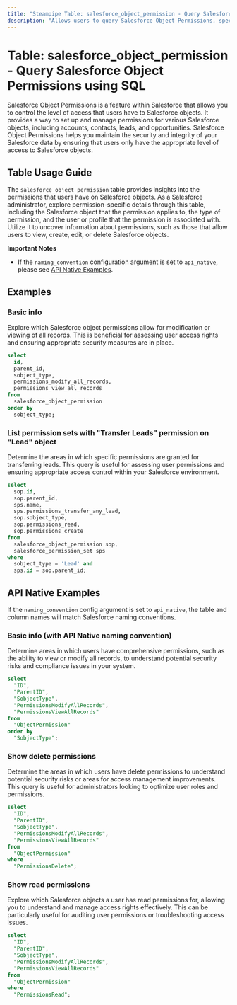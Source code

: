 ```yaml
---
title: "Steampipe Table: salesforce_object_permission - Query Salesforce Object Permissions using SQL"
description: "Allows users to query Salesforce Object Permissions, specifically the permissions that users have on Salesforce objects."
---
```


# Table: salesforce_object_permission - Query Salesforce Object Permissions using SQL

Salesforce Object Permissions is a feature within Salesforce that allows you to control the level of access that users have to Salesforce objects. It provides a way to set up and manage permissions for various Salesforce objects, including accounts, contacts, leads, and opportunities. Salesforce Object Permissions helps you maintain the security and integrity of your Salesforce data by ensuring that users only have the appropriate level of access to Salesforce objects.

## Table Usage Guide

The `salesforce_object_permission` table provides insights into the permissions that users have on Salesforce objects. As a Salesforce administrator, explore permission-specific details through this table, including the Salesforce object that the permission applies to, the type of permission, and the user or profile that the permission is associated with. Utilize it to uncover information about permissions, such as those that allow users to view, create, edit, or delete Salesforce objects.

**Important Notes**
- If the `naming_convention` configuration argument is set to `api_native`, please see [API Native Examples](https://hub.steampipe.io/plugins/turbot/salesforce/tables/salesforce_account#api_native_examples).

## Examples

### Basic info
Explore which Salesforce object permissions allow for modification or viewing of all records. This is beneficial for assessing user access rights and ensuring appropriate security measures are in place.

```sql
select
  id,
  parent_id,
  sobject_type,
  permissions_modify_all_records,
  permissions_view_all_records
from
  salesforce_object_permission
order by
  sobject_type;
```

### List permission sets with "Transfer Leads" permission on "Lead" object
Determine the areas in which specific permissions are granted for transferring leads. This query is useful for assessing user permissions and ensuring appropriate access control within your Salesforce environment.

```sql
select
  sop.id,
  sop.parent_id,
  sps.name,
  sps.permissions_transfer_any_lead,
  sop.sobject_type,
  sop.permissions_read,
  sop.permissions_create
from
  salesforce_object_permission sop,
  salesforce_permission_set sps
where
  sobject_type = 'Lead' and
  sps.id = sop.parent_id;
```

## API Native Examples

If the `naming_convention` config argument is set to `api_native`, the table and column names will match Salesforce naming conventions.

### Basic info (with API Native naming convention)
Determine areas in which users have comprehensive permissions, such as the ability to view or modify all records, to understand potential security risks and compliance issues in your system.

```sql
select
  "ID",
  "ParentID",
  "SobjectType",
  "PermissionsModifyAllRecords",
  "PermissionsViewAllRecords"
from
  "ObjectPermission"
order by
  "SobjectType";
```

### Show delete permissions
Determine the areas in which users have delete permissions to understand potential security risks or areas for access management improvements. This query is useful for administrators looking to optimize user roles and permissions.

```sql
select
  "ID",
  "ParentID",
  "SobjectType",
  "PermissionsModifyAllRecords",
  "PermissionsViewAllRecords"
from
  "ObjectPermission"
where
  "PermissionsDelete";
```

### Show read permissions
Explore which Salesforce objects a user has read permissions for, allowing you to understand and manage access rights effectively. This can be particularly useful for auditing user permissions or troubleshooting access issues.

```sql
select
  "ID",
  "ParentID",
  "SobjectType",
  "PermissionsModifyAllRecords",
  "PermissionsViewAllRecords"
from
  "ObjectPermission"
where
  "PermissionsRead";
```